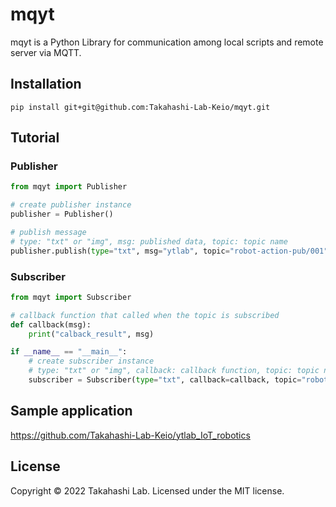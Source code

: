 # mqyt

mqyt is a Python Library for communication among local scripts and remote server via MQTT.

## Installation

```shell
pip install git+git@github.com:Takahashi-Lab-Keio/mqyt.git
```


## Tutorial
### Publisher

```python
from mqyt import Publisher

# create publisher instance
publisher = Publisher()

# publish message
# type: "txt" or "img", msg: published data, topic: topic name
publisher.publish(type="txt", msg="ytlab", topic="robot-action-pub/001")
```
### Subscriber

```python
from mqyt import Subscriber

# callback function that called when the topic is subscribed
def callback(msg):
    print("calback_result", msg)

if __name__ == "__main__":
    # create subscriber instance
    # type: "txt" or "img", callback: callback function, topic: topic name
    subscriber = Subscriber(type="txt", callback=callback, topic="robot-action/001")

```

## Sample application
https://github.com/Takahashi-Lab-Keio/ytlab_IoT_robotics

## License
Copyright &copy; 2022 Takahashi Lab.
Licensed under the MIT license.